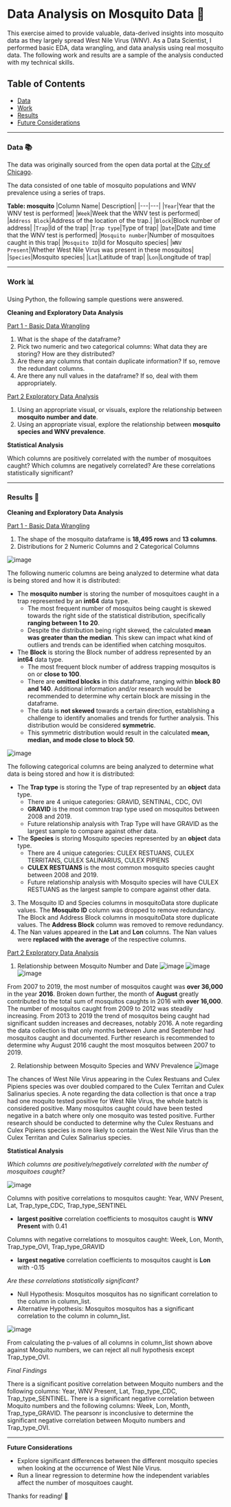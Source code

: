 # Data Analysis on Mosquito Data 🦟
This exercise aimed to provide valuable, data-derived insights into mosquito data as they largely spread West Nile Virus (WNV). As a Data Scientist, I performed basic EDA, data wrangling, and data analysis using real mosquito data. The following work and results are a sample of the analysis conducted with my technical skills.

## Table of Contents
- [Data](#data)
- [Work](#work)
- [Results](#results)
- [Future Considerations](#future-considerations)

---

<a id="data"></a>
### Data :books:
The data was originally sourced from the open data portal at the <a href="https://www.chicago.gov/city/en/depts/cdph/supp_info/infectious/west_nile_virus_surveillancereports.html" target="_blank">City of Chicago</a>. 

The data consisted of one table of mosquito populations and WNV prevalence using a series of traps. 

**Table: mosquito**
|Column Name| Description|
|---|---|
|`Year`|Year that the WNV test is performed|
|`Week`|Week that the WNV test is performed|
|`Address Block`|Address of the location of the trap.|
|`Block`|Block number of address|
|`Trap`|Id of the trap|
|`Trap type`|Type of trap|
|`Date`|Date and time that the WNV test is performed|
|`Mosquito number`|Number of mosquitoes caught in this trap|
|`Mosquito ID`|Id for Mosquito species|
|`WNV Present`|Whether West Nile Virus was present in these mosquitos|
|`Species`|Mosquito species|
|`Lat`|Latitude of trap|
|`Lon`|Longitude of trap|

---

<a id="work"></a>
### Work :bar_chart:

Using Python, the following sample questions were answered.

**Cleaning and Exploratory Data Analysis**

<ins>Part 1 - Basic Data Wrangling</ins>
1. What is the shape of the dataframe?
2. Pick two numeric and two categorical columns: What data they are storing? How are they distributed?
3. Are there any columns that contain duplicate information? If so, remove the redundant columns.
4. Are there any null values in the dataframe? If so, deal with them appropriately.
   
<ins>Part 2 Exploratory Data Analysis</ins>
1.  Using an appropriate visual, or visuals, explore the relationship between **mosquito number and date**.
2.  Using an appropriate visual, explore the relationship between **mosquito species and WNV prevalence**.

**Statistical Analysis**

Which columns are positively correlated with the number of mosquitoes caught? Which columns are negatively correlated? Are these correlations statistically significant?

---

<a id="results"></a>
### Results :eyes:

**Cleaning and Exploratory Data Analysis**

<ins>Part 1 - Basic Data Wrangling</ins>
1. The shape of the mosquito dataframe is **18,495 rows** and **13 columns**.
2. Distributions for 2 Numeric Columns and 2 Categorical Columns

![image](https://github.com/user-attachments/assets/7d880b95-6276-48cf-b354-1d6e3d5cecf2)

The following numeric columns are being analyzed to determine what data is being stored and how it is distributed: 
- The **mosquito number** is storing the number of mosquitoes caught in a trap represented by an **int64** data type.
    - The most frequent number of mosquitos being caught is skewed towards the right side of the statistical distribution, specifically **ranging between 1 to 20**. 
    - Despite the distribution being right skewed, the calculated **mean was greater than the median**. This skew can impact what kind of outliers and trends can be identified when catching mosquitos.    
- The **Block** is storing the Block number of address represented by an **int64** data type.
    - The most frequent block number of address trapping mosquitos is on or **close to 100**. 
    - There are **omitted blocks** in this dataframe, ranging within **block 80 and 140**. Additional information and/or research would be recommended to determine why certain block are missing in the dataframe.   
    - The data is **not skewed** towards a certain direction, establishing a challenge to identify anomalies and trends for further analysis. This distribution would be considered **symmetric**. 
    - This symmetric distribution would result in the calculated **mean, median, and mode close to block 50**.
      
![image](https://github.com/user-attachments/assets/a37c60c5-4b0d-4e53-a5b3-318dca48d91e)

The following categorical columns are being analyzed to determine what data is being stored and how it is distributed:

- The **Trap type** is storing the Type of trap represented by an **object** data type.
    - There are 4 unique categories: GRAVID, SENTINAL, CDC, OVI
    - **GRAVID** is the most common trap type used on mosquitos between 2008 and 2019.
    - Future relationship analysis with Trap Type will have GRAVID as the largest sample to compare against other data. 
- The **Species** is storing Mosquito species represented by an **object** data type.
    - There are 4 unique categories: CULEX RESTUANS, CULEX TERRITANS, CULEX SALINARIUS, CULEX PIPIENS
    - **CULEX RESTUANS** is the most common mosquito species caught between 2008 and 2019.
    - Future relationship analysis with Mosquito species will have CULEX RESTUANS as the largest sample to compare against other data.

3. The Mosquito ID and Species columns in mosquitoData store duplicate values. The **Mosquito ID** column was dropped to remove redundancy. The Block and Address Block columns in mosquitoData store duplicate values. The **Address Block** column was removed to remove redundancy.
4. The Nan values appeared in the **Lat** and **Lon** columns. The Nan values were **replaced with the average** of the respective columns.

<ins>Part 2 Exploratory Data Analysis</ins>
1. Relationship between Mosquito Number and Date
![image](https://github.com/user-attachments/assets/8098f465-dded-4df5-a68a-c13ce3c9a582)
![image](https://github.com/user-attachments/assets/d213e2af-e3cd-42ed-8f66-c79a13828d98)
![image](https://github.com/user-attachments/assets/7a1f93b5-e4cd-4f46-9a09-bc327016fd61)

From 2007 to 2019, the most number of mosquitos caught was **over 36,000** in the year **2016**. Broken down further, the month of **August** greatly contributed to the total sum of mosquitos caughts in 2016 with **over 16,000**. The number of mosquitos caught from 2009 to 2012 was steadily increasing. From 2013 to 2019 the trend of mosquitos being caught had significant sudden increases and decreases, notably 2016. A note regarding the data collection is that only months between June and September had mosquitos caught and documented. Further research is recommended to determine why August 2016 caught the most mosquitos between 2007 to 2019.

2. Relationship between Mosquito Species and WNV Prevalence
![image](https://github.com/user-attachments/assets/12ce5e4e-b0a7-41a8-90a9-f7e3d0ead65f)

The chances of West Nile Virus appearing in the Culex Restuans and Culex Pipiens species was over doubled compared to the Culex Territan and Culex Salinarius species. A note regarding the data collection is that once a trap had one moquito tested positive for West Nile Virus, the whole batch is considered positive. Many mosquitos caught could have been tested negative in a batch where only one mosquito was tested positive. Further research should be conducted to determine why the Culex Restuans and Culex Pipiens species is more likely to contain the West Nile Virus than the Culex Territan and Culex Salinarius species.

**Statistical Analysis**

_Which columns are positively/negatively correlated with the number of mosquitoes caught?_

![image](https://github.com/user-attachments/assets/955f1239-ce09-48a1-8959-87d8b5724555)

Columns with positive correlations to mosquitos caught: Year, WNV Present, Lat, Trap_type_CDC, Trap_type_SENTINEL 
- **largest positive** correlation coefficients to mosquitos caught is **WNV Present** with 0.41  
    
Columns with negative correlations to mosquitos caught: Week, Lon, Month, Trap_type_OVI, Trap_type_GRAVID 
- **largest negative** correlation coefficients to mosquitos caught is **Lon** with -0.15

_Are these correlations statistically significant?_ 

- Null Hypothesis: Mosquitos mosquitos has no significant correlation to the column in column_list.
- Alternative Hypothesis: Mosquitos mosquitos has a significant correlation to the column in column_list.

![image](https://github.com/user-attachments/assets/1913d0b7-ccf0-4480-bd18-d69ad06bec8f)

From calculating the p-values of all columns in column_list shown above against Moquito numbers, we can reject all null hypothesis except Trap_type_OVI. 

_Final Findings_

There is a significant positive correlation between Moquito numbers and the following columns: Year, WNV Present, Lat, Trap_type_CDC, Trap_type_SENTINEL. There is a significant negative correlation between Moquito numbers and the following columns: Week, Lon, Month, Trap_type_GRAVID. The pearsonr is inconclusive to determine the significant negative correlation between Moquito numbers and Trap_type_OVI.

--- 

<a id="future-considerations"></a>
**Future Considerations**
- Explore significant differences between the different mosquito species when looking at the occurrence of West Nile Virus.
- Run a linear regression to determine how the independent variables affect the number of mosquitoes caught. 

Thanks for reading! 🦟
